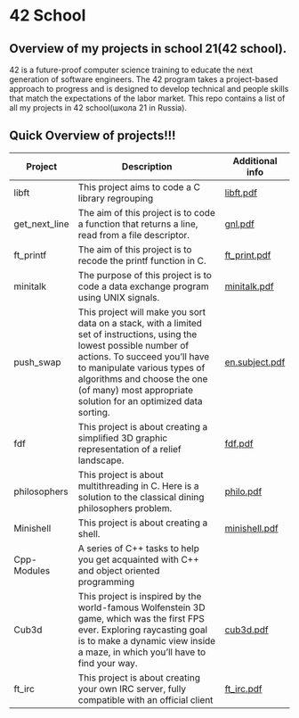 # 42 School
## Overview of my projects in school 21(42 school).
42 is a future-proof computer science training to educate the next generation of software engineers. The 42 program takes a project-based approach to progress and is designed to develop technical and people skills that match the expectations of the labor market.
This repo contains a list of all my projects in 42 school(школа 21 in Russia).

## Quick Overview of projects!!!
| Project  | Description | Additional info |
| ------------- | ------------- | ------------- |
| libft  | This project aims to code a C library regrouping | [libft.pdf](https://github.com/jaymoz/School-21/files/6743980/libft.pdf) |
| get_next_line  | The aim of this project is to  code a function that returns a line, read from a file descriptor. | [gnl.pdf](https://github.com/jaymoz/School-21/files/6743990/gnl.pdf) |
| ft_printf  | The aim of this project is to recode the printf function in C. | [ft_print.pdf](https://github.com/jaymoz/School-21/files/6743997/ft_print.pdf) |
| minitalk  | The purpose of this project is to code a data exchange program using UNIX signals. | [minitalk.pdf](https://github.com/jaymoz/42-school/files/6872316/minitalk.pdf) |
| push_swap  | This project will make you sort data on a stack, with a limited set of instructions, using the lowest possible number of actions. To succeed you’ll have to manipulate various types of algorithms and choose the one (of many) most appropriate solution for an optimized data sorting. | [en.subject.pdf](https://github.com/jaymoz/42-school/files/7116234/en.subject.pdf) |
| fdf  | This project is about creating a simplified 3D graphic representation of a relief landscape. | [fdf.pdf](https://github.com/jaymoz/42-school/files/7215497/fdf.pdf) |
| philosophers  | This project is about multithreading in C. Here is a solution to the classical dining philosophers problem. | [philo.pdf](https://github.com/jaymoz/42-school/files/7436281/philo.pdf) |
| Minishell | This project is about creating a shell. | [minishell.pdf](https://github.com/jaymoz/42-school/files/8117140/minishell.pdf) |
| Cpp-Modules | A series of C++ tasks to help you get acquainted with C++ and object oriented programming | |
| Cub3d | This project is inspired by the world-famous Wolfenstein 3D game, which was the first FPS ever. Exploring raycasting goal is to make a dynamic view inside a maze, in which you’ll have to find your way. |[cub3d.pdf](https://github.com/jaymoz/42-school/files/8718887/cub3d.pdf)|
| ft_irc | This project is about creating your own IRC server, fully compatible with an official client |[ft_irc.pdf](https://github.com/jaymoz/42-school/files/8836141/ft_irc.pdf)|
